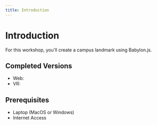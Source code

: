 ```yaml
---
title: Introduction
---
```


# Introduction

For this workshop, you'll create a campus landmark using Babylon.js.

## Completed Versions

- Web:
- VR:

## Prerequisites

- Laptop (MacOS or Windows)
- Internet Access